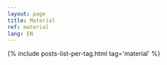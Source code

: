 ```yaml
---
layout: page
title: Material
ref: material
lang: EN
---
```


{% include posts-list-per-tag.html tag='material' %}